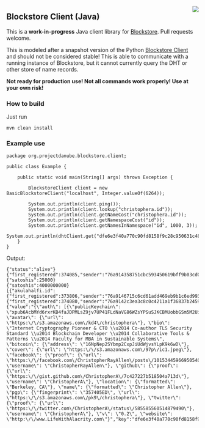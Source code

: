 <a href="http://projectdanube.org/" target="_blank"><img src="http://projectdanube.github.com/xdi2/images/projectdanube_logo.png" align="right"></a>

## Blockstore Client (Java)

This is a **work-in-progress** Java client library for [Blockstore](https://github.com/blockstack/blockstore/). Pull requests welcome.

This is modeled after a snapshot version of the Python [Blockstore Client](https://github.com/blockstack/blockstore-client) and should not be considered stable! This is able to communicate with
a running instance of Blockstore, but it cannot currently query the DHT or other store of name records.

**Not ready for production use! Not all commands work properly! Use at your own risk!**

### How to build

Just run

    mvn clean install

### Example use

	package org.projectdanube.blockstore.client;
	
	public class Example {
	
		public static void main(String[] args) throws Exception {
	
			BlockstoreClient client = new BasicBlockstoreClient("localhost", Integer.valueOf(6264));
	
			System.out.println(client.ping());
			System.out.println(client.lookup("christophera.id"));
			System.out.println(client.getNameCost("christophera.id"));
			System.out.println(client.getNamespaceCost("id"));
			System.out.println(client.getNamesInNamespace("id", 1000, 3));
			System.out.println(dhtClient.get("dfe6e3f40a770c90fd8158f9c28c950631c4818b"));
		}
	}

Output:

	{"status":"alive"}
	{"first_registered":374085,"sender":"76a914358751cbc593450619bff9b03cd0698154a8a0fe88ac","sender_pubkey":"02eb1a3612b9e29b1770e76916a6226f72fc32025bab8061c5298483378f4b31f7","address":"15t2vLF87xZogitNRLzQSih5Kz18XWBMS1","value_hash":"dfe6e3f40a770c90fd8158f9c28c950631c4818b","last_renewed":374085,"revoked":false}
	{"satoshis":25000}
	{"satoshis":4000000000}
	[{"akulahalfi.id":{"first_registered":373806,"sender":"76a9146715c6cd61add469eb9b1c6ed993278bc01c6d6f88ac","sender_pubkey":"0411d88aa37a0eea476a5b63ca4b1cd392ded830865824c27dacef6bde9f9bc53fa13a0926533ef4d20397207e212c2086cbe13db5470fd29616abd35326d33090","address":"1AQ4gpdeQ7nQnWh76VyRb2zK2H3ner8Cif","value_hash":"c2ca9b83221e3028edafa1d4630fb7d73c36bd7d","last_renewed":373806,"revoked":false},"aku.id":{"first_registered":374080,"sender":"76a9142c3ea3c8c0c4211a1f36837b2459e334daed8aa788ac","sender_pubkey":"0411d88aa37a0eea476a5b63ca4b1cd392ded830865824c27dacef6bde9f9bc53fa13a0926533ef4d20397207e212c2086cbe13db5470fd29616abd35326d33090","address":"152wmjGzesppMoywYYpMAV4BGEiYtfKfYR","value_hash":"5f547e5be733275459d3f3a321cc753e4b3185d2","last_renewed":374080,"revoked":false}}]
	{"value":"{\"auth\": [{\"publicKeychain\": \"xpub6AcbMYd6rxrKB4faJDPMLsZ9jv7UP41FLdNaVG86WZsYPSuSJKCBMUobbGSm5M2UiLfft3wQwn8boL96GxK1TGMRm6tLbZD7ggCs2MBtnZx\"}], \"avatar\": {\"url\": \"https:\/\/s3.amazonaws.com\/kd4\/christophera\"}, \"bio\": \"Internet Cryptography Pioneer & CTO \\u2014 Co-author TLS Security Standard \\u2014 Blockchain Developer \\u2014 Collaborative Tools & Patterns \\u2014 Faculty for MBA in Sustainable Systems\", \"bitcoin\": {\"address\": \"16NpNep2SYbmp2CxpJiUdWjvsYLpK9k6wD\"}, \"cover\": {\"url\": \"https:\/\/s3.amazonaws.com\/97p\/ic1.jpeg\"}, \"facebook\": {\"proof\": {\"url\": \"https:\/\/facebook.com\/ChristopherRayAllen\/posts\/10153445966950540\"}, \"username\": \"ChristopherRayAllen\"}, \"github\": {\"proof\": {\"url\": \"https:\/\/gist.github.com\/ChristopherA\/7c427227b518504a713d\"}, \"username\": \"ChristopherA\"}, \"location\": {\"formatted\": \"Berkeley, CA\"}, \"name\": {\"formatted\": \"Christopher Allen\"}, \"pgp\": {\"fingerprint\": \"357405ED\", \"url\": \"https:\/\/s3.amazonaws.com\/pk9\/christophera\"}, \"twitter\": {\"proof\": {\"url\": \"https:\/\/twitter.com\/ChristopherA\/status\/585585560514879490\"}, \"username\": \"ChristopherA\"}, \"v\": \"0.2\", \"website\": \"http:\/\/www.LifeWithAlacrity.com\"}","key":"dfe6e3f40a770c90fd8158f9c28c950631c4818b"}

